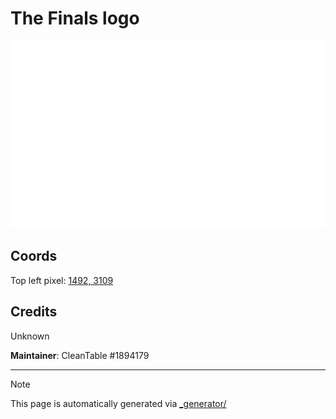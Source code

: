 # The Finals logo

<img src="./the_finals_logo.png" height="300px" style="image-rendering: pixelated;" />

## Coords

Top left pixel: [1492, 3109](https://wplace.live/?lat=46.18171711654079&lng=21.35610318427733&zoom=15.905107758305785)

## Credits

Unknown

**Maintainer**: CleanTable #1894179

---

> [!NOTE]
> This page is automatically generated via [_generator/](../_generator)